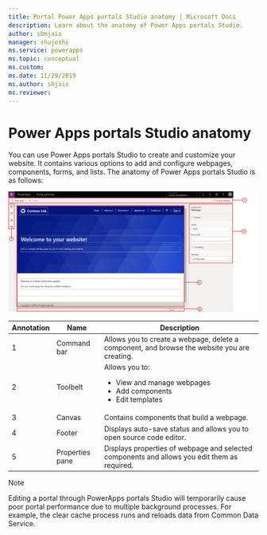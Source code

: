 ```yaml
---
title: Portal Power Apps portals Studio anatomy | Microsoft Docs
description: Learn about the anatomy of Power Apps portals Studio.
author: sbmjais
manager: shujoshi
ms.service: powerapps
ms.topic: conceptual
ms.custom: 
ms.date: 11/29/2019
ms.author: shjais
ms.reviewer:
---
```


# Power Apps portals Studio anatomy

You can use Power Apps portals Studio to create and customize your website. It contains various options to add and configure webpages, components, forms, and lists. The anatomy of Power Apps portals Studio is as follows:

![Power Apps portals Studio anatomy](media/maker-anatomy.png "Power Apps portals Studio anatomy")  

| **Annotation** | **Name**        | **Description**                                                                              |
|----------------|-----------------|----------------------------------------------------------------------------------------------|
| 1              | Command bar     | Allows you to create a webpage, delete a component, and browse the website you are creating.  |
| 2              | Toolbelt        | Allows you to:<ul><li>View and manage webpages</li><li>Add components</li><li>Edit templates</li></ul>  |
| 3              | Canvas          | Contains components that build a webpage.                                                    |
| 4              | Footer          | Displays auto-save status and allows you to open source code editor.                         |
| 5              | Properties pane | Displays properties of webpage and selected components and allows you edit them as required. |

> [!NOTE]
> Editing a portal through PowerApps portals Studio will temporarily cause poor portal performance due to multiple background processes. For example, the clear cache process runs and reloads data from Common Data Service.
